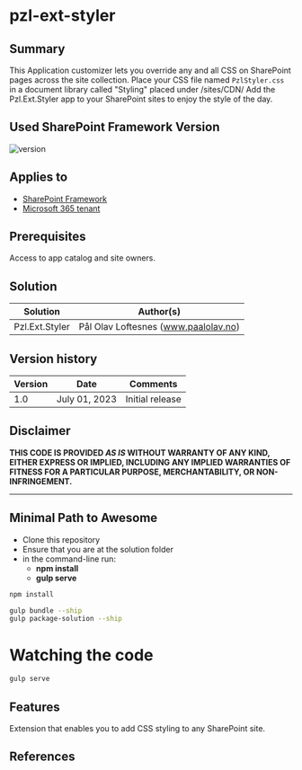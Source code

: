 # pzl-ext-styler

## Summary

This Application customizer lets you override any and all CSS on SharePoint pages across the site collection. Place your CSS file named `PzlStyler.css` in a document library called "Styling" placed under /sites/CDN/ 
Add the Pzl.Ext.Styler app to your SharePoint sites to enjoy the style of the day.

## Used SharePoint Framework Version

![version](https://img.shields.io/badge/version-1.17.4-green.svg)

## Applies to

- [SharePoint Framework](https://aka.ms/spfx)
- [Microsoft 365 tenant](https://docs.microsoft.com/en-us/sharepoint/dev/spfx/set-up-your-developer-tenant)

## Prerequisites

Access to app catalog and site owners.


## Solution

| Solution       | Author(s)                                               |
| -------------- | ------------------------------------------------------- |
| Pzl.Ext.Styler | Pål Olav Loftesnes (www.paalolav.no)                    |

## Version history

| Version | Date             | Comments        |
| ------- | ---------------- | --------------- |
| 1.0     | July 01, 2023 | Initial release |

## Disclaimer

**THIS CODE IS PROVIDED _AS IS_ WITHOUT WARRANTY OF ANY KIND, EITHER EXPRESS OR IMPLIED, INCLUDING ANY IMPLIED WARRANTIES OF FITNESS FOR A PARTICULAR PURPOSE, MERCHANTABILITY, OR NON-INFRINGEMENT.**

---

## Minimal Path to Awesome

- Clone this repository
- Ensure that you are at the solution folder
- in the command-line run:
  - **npm install**
  - **gulp serve**

```bash
npm install
```

```bash
gulp bundle --ship
gulp package-solution --ship
```

# Watching the code 
```bash
gulp serve
```

## Features

Extension that enables you to add CSS styling to any SharePoint site.

## References

